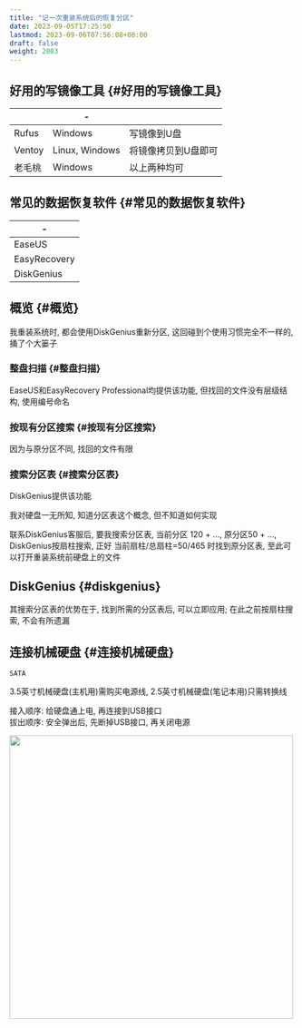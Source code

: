 ```yaml
---
title: "记一次重装系统后的恢复分区"
date: 2023-09-05T17:25:50
lastmod: 2023-09-06T07:56:08+08:00
draft: false
weight: 2003
---
```


## 好用的写镜像工具 {#好用的写镜像工具}

|        | -              |            |
|--------|----------------|------------|
| Rufus  | Windows        | 写镜像到U盘 |
| Ventoy | Linux, Windows | 将镜像拷贝到U盘即可 |
| 老毛桃 | Windows        | 以上两种均可 |


## 常见的数据恢复软件 {#常见的数据恢复软件}

| -            |
|--------------|
| EaseUS       |
| EasyRecovery |
| DiskGenius   |


## 概览 {#概览}

我重装系统时, 都会使用DiskGenius重新分区, 这回碰到个使用习惯完全不一样的, 捅了个大篓子 <br/>


### 整盘扫描 {#整盘扫描}

EaseUS和EasyRecovery Professional均提供该功能, 但找回的文件没有层级结构, 使用编号命名 <br/>


### 按现有分区搜索 {#按现有分区搜索}

因为与原分区不同, 找回的文件有限 <br/>


### 搜索分区表 {#搜索分区表}

DiskGenius提供该功能 <br/>

我对硬盘一无所知, 知道分区表这个概念, 但不知道如何实现 <br/>

联系DiskGenius客服后, 要我搜索分区表, 当前分区 120 + ..., 原分区50 + ..., DiskGenius按扇柱搜索, 正好 当前扇柱/总扇柱=50/465 时找到原分区表, 至此可以打开重装系统前硬盘上的文件 <br/>


## DiskGenius {#diskgenius}

其搜索分区表的优势在于, 找到所需的分区表后, 可以立即应用; 在此之前按扇柱搜索, 不会有所遗漏 <br/>


## 连接机械硬盘 {#连接机械硬盘}

`SATA` <br/>

3.5英寸机械硬盘(主机用)需购买电源线, 2.5英寸机械硬盘(笔记本用)只需转换线 <br/>

接入顺序: 给硬盘通上电, 再连接到USB接口 <br/>
拔出顺序: 安全弹出后, 先断掉USB接口, 再关闭电源 <br/>

<img src="/pic/brick/恢复分区/绿联.jpeg" width="500" /> <br/> <br/>


